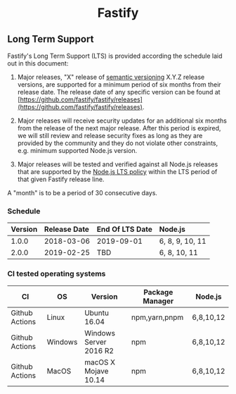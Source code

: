 <h1 align="center">Fastify</h1>

<a name="lts"></a>

## Long Term Support

Fastify's Long Term Support (LTS) is provided according the schedule laid
out in this document:

1. Major releases, "X" release of [semantic versioning][semver] X.Y.Z release
   versions, are supported for a minimum period of six months from their release
   date. The release date of any specific version can be found at
   [https://github.com/fastify/fastify/releases](https://github.com/fastify/fastify/releases).

1. Major releases will receive security updates for an additional six months
   from the release of the next major release. After this period is expired,
   we will still review and release security fixes as long as they are
   provided by the community and they do not violate other constraints,
   e.g. minimum supported Node.js version.

1. Major releases will be tested and verified against all Node.js
   releases that are supported by the
   [Node.js LTS policy](https://github.com/nodejs/Release) within the
   LTS period of that given Fastify release line.

A "month" is to be a period of 30 consecutive days.

[semver]: https://semver.org/

<a name="lts-schedule"></a>

### Schedule

| Version | Release Date | End Of LTS Date | Node.js         |
| :------ | :----------- | :-------------- | :-------------- |
| 1.0.0   | 2018-03-06   | 2019-09-01      | 6, 8, 9, 10, 11 |
| 2.0.0   | 2019-02-25   | TBD             | 6, 8, 10, 11    |

<a name="supported-os"></a>

### CI tested operating systems

| CI             | OS      | Version                | Package Manager           | Node.js   |
|----------------|---------|------------------------|---------------------------|-----------|
| Github Actions | Linux   | Ubuntu 16.04           | npm,yarn,pnpm             | 6,8,10,12 |
| Github Actions | Windows | Windows Server 2016 R2 | npm                       | 6,8,10,12 |
| Github Actions | MacOS   | macOS X Mojave 10.14   | npm                       | 6,8,10,12 |
